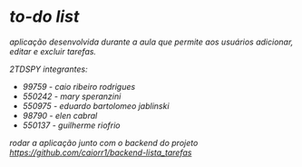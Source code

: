 # *to-do list*

*aplicação desenvolvida durante a aula que permite aos usuários adicionar, editar e excluir tarefas.*

*2TDSPY*
*integrantes:*

- *99759 - caio ribeiro rodrigues*
- *550242 - mary speranzini*
- *550975 - eduardo bartolomeo jablinski*
- *98790 - elen cabral*
- *550137 - guilherme riofrio*


*rodar a aplicação junto com o backend do projeto*
*https://github.com/caiorr1/backend-lista_tarefas*
